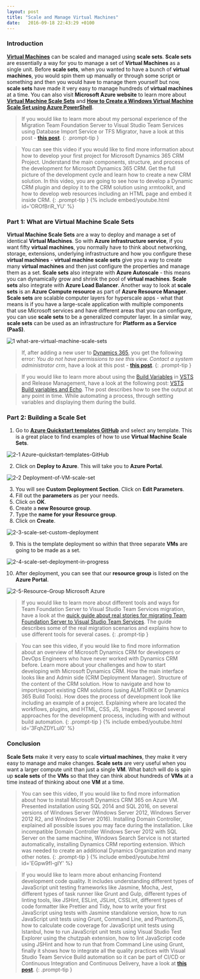 ```yaml
---
layout: post
title: "Scale and Manage Virtual Machines"
date:   2016-09-18 22:43:29 +0100
---
```


### Introduction 

[**Virtual Machines**](https://mohamedradwan-devops.github.io/2015/09/21/how-to-upload-a-virtual-machine-to-the-cloud-for-microsoft-azure/) can be scaled and managed using **scale sets**. **Scale sets** are essentially a way for you to manage a set of **Virtual Machines** as a single unit. Before **scale sets**, when you wanted to have a bunch of **virtual machines**, you would spin them up manually or through some script or something and then you would have to manage them yourself but now, **scale sets** have made it very easy to manage hundreds of **virtual machines** at a time. You can also visit **Microsoft Azure website** to learn more about **[Virtual Machine Scale Sets](https://azure.microsoft.com/en-us/documentation/articles/virtual-machine-scale-sets-overview/)** and **[How to Create a Windows Virtual Machine Scale Set using Azure PowerShell](https://azure.microsoft.com/en-us/documentation/articles/virtual-machine-scale-sets-windows-create/)**.

>If you would like to learn more about my personal experience of the Migration Team Foundation Server to Visual Studio Team Services using Database Import Service or TFS Migrator, have a look at this post - [**this post**](https://mohamedradwan-devops.github.io/posts/migrating-team-foundation-server-to-visual-studio-team-services-using-database-import-service-tfs-migrator/).
{: .prompt-tip }


>You can see this video if you would like to find more information about how to develop your first project for Microsoft Dynamics 365 CRM Project. Understand the main components, structure, and process of the development for Microsoft Dynamics 365 CRM. Get the full picture of the development cycle and learn how to create a new CRM solution. In this video, you are going to see how to develop a Dynamic CRM plugin and deploy it to the CRM solution using xrmtoolkit, and how to develop web resources including an HTML page and embed it inside CRM.
{: .prompt-tip }
{% include embed/youtube.html id='OROfBriR_YU' %}

### Part 1: What are Virtual Machine Scale Sets 

**Virtual Machine Scale Sets** are a way to deploy and manage a set of identical **Virtual Machines**. So with **Azure infrastructure service**, if you want fifty **virtual machines**, you normally have to think about networking, storage, extensions, underlying infrastructure and how you configure these **virtual machines** - **virtual machine scale sets** give you a way to create many **virtual machines** and then just configure the properties and manage them as a set. **Scale sets** also integrate with **Azure Autoscale** - this means you can dynamically grow and shrink the pool of **virtual machines**. **Scale sets** also integrate with **Azure Load Balancer**. Another way to look at **scale sets** is an **Azure Compute resource** as part of **Azure Resource Manager**. **Scale sets** are scalable computer layers for hyperscale apps - what that means is if you have a large-scale application with multiple components that use Microsoft services and have different areas that you can configure, you can use **scale sets** to be a generalized computer layer. In a similar way, **scale sets** can be used as an infrastructure for **Platform as a Service (PaaS)**.

![1 what-are-virtual-machine-scale-sets](/assets/img/2016/09/What-are-Virtual-Machine-Scale-Sets-1.jpg "1 what-are-virtual-machine-scale-sets")

>If, after adding a new user to [Dynamics 365](https://dynamics.microsoft.com/en-gb/), you get the following error: *You do not have permissions to see this view. Contact a system administrator crm*, have a look at this post - [**this post**](https://mohamedradwan-devops.github.io/posts/fix-you-do-not-have-permissions-to-see-this-view-contact-a-system-administrator-crm/).
{: .prompt-tip }


>If you would like to learn more about using the [Build Variables](https://docs.microsoft.com/en-us/vsts/build-release/concepts/definitions/build/variables?tabs=batch) in [VSTS](https://www.visualstudio.com/team-services/) and Release Management, have a look at the following post: [VSTS Build variables and Echo](https://mohamedradwan-devops.github.io/posts/vsts-build-variables-and-echo/). The post describes how to see the output at any point in time. While automating a process, through setting variables and displaying them during the build.

### Part 2: Building a Scale Set 

1. Go to **[Azure Quickstart templates GitHub](https://github.com/azure/azure-quickstart-templates)** and select any template. This is a great place to find examples of how to use **Virtual Machine Scale Sets**.

![2-1 Azure-quickstart-templates-GitHub](/assets/img/2016/09/Azure-Quickstart-Templates-Github.jpg "2-1 Azure-quickstart-templates-GitHub")

2. Click on **Deploy to Azure**. This will take you to **Azure Portal**.

![2-2 Deployment-of-VM-scale-set](/assets/img/2016/09/Deployment-of-VM-Scale-Set.jpg "2-2 Deployment-of-VM-scale-set")

3. You will see **Custom Deployment Section**. Click on **Edit Parameters**.
4. Fill out the **parameters** as per your needs.
5. Click on **OK**.
6. Create a **new Resource group**.
7. Type the **name for your Resource group**.
8. Click on **Create**.

![2-3-scale-set-custom-deployment](/assets/img/2016/09/2-3-Scale-Set-Custom-Deployment.jpg "2-3-scale-set-custom-deployment")

9. This is the template deployment so within that three separate **VMs** are going to be made as a set.

![2-4-scale-set-deployment-in-progress](/assets/img/2016/09/2-4-Scale-Set-Deployment-in-Progress.jpg "2-4-scale-set-deployment-in-progress")

10. After deployment, you can see that our **resource group** is listed on the **Azure Portal**.

![2-5-Resource-Group Microsoft Azure](/assets/img/2016/09/2-5-Resource-Group.jpg "2-5-Resource-Group Microsoft Azure")

>If you would like to learn more about different tools and ways for Team Foundation Server to Visual Studio Team Services migration, have a look at the [quick guide about real stories for migrating Team Foundation Server to Visual Studio Team Services](https://mohamedradwan-devops.github.io/posts/published-a-quick-guide-about-real-stories-for-migrating-team-foundation-server-to-visual-studio-team-services/). The guide describes some of the real migration scenarios and explains how to use different tools for several cases.
{: .prompt-tip }


>You can see this video, if you would like to find more information about an overview of Microsoft Dynamics CRM for developers or DevOps Engineers who have never worked with Dynamics CRM before. Learn more about your challenges and how to start developing with Microsoft Dynamics CRM. How the main interface looks like and Admin side (CRM Deployment Manager). Structure of the content of the CRM solution. How to navigate and how to import/export existing CRM solutions (using ALMTollKit or Dynamics 365 Build Tools). How does the process of development look like including an example of a project. Explaining where are located the workflows, plugins, and HTML, CSS, JS, Images. Proposed several approaches for the development process, including with and without build automation.
{: .prompt-tip }
{% include embed/youtube.html id='3FqhZDYLul0' %}

### Conclusion 

**Scale Sets** make it very easy to scale **virtual machines**, they make it very easy to manage and make changes. **Scale sets** are very useful when you want a larger compute unit than just a single **VM**. What batch will do is spin up **scale sets** of the **VMs** so that they can think about hundreds of **VMs** at a time instead of thinking about one **VM** at a time.

>You can see this video, If you would like to find more information about how to install Microsoft Dynamics CRM 365 on Azure VM. Presented installation using SQL 2014 and SQL 2016, on several versions of Windows Server (Windows Server 2012, Windows Server 2012 R2, and Windows Server 2016). Installing Domain Controller, explained all possible issues you may face during the installation. Like incompatible Domain Controller Windows Server 2012 with SQL Server on the same machine, Windows Search Service is not started automatically, installing Dynamics CRM reporting extension. Which was needed to create an additional Dynamics Organization and many other notes.
{: .prompt-tip }
{% include embed/youtube.html id='EGpw9fI-gIY' %}


>If you would like to learn more about enhancing Frontend development code quality.
It includes understanding different types of JavaScript unit testing frameworks like Jasmine, Mocha, Jest, different types of task runner like Grunt and Gulp, different types of linting tools, like JSHint, ESLint, JSLint, CSSLint, different types of code formatter like Prettier and Tidy, how to write your first JavaScript using tests with Jasmine standalone version, how to run JavaScript unit tests using Grunt, Command Line, and PhantomJS, how to calculate code coverage for JavaScript unit tests using Istanbul, how to run JavaScript unit tests using Visual Studio Test Explorer using the chutzpah extension, how to lint JavaScript code using JSHint and how to run that from Command Line using Grunt, finally it shows how to integrate all the quality practices with Visual Studio Team Service Build automation so it can be part of CI/CD or Continuous Integration and Continuous Delivery, have a look at [**this post**](https://mohamedradwan-devops.github.io/2posts/front-end-code-quality-javascript-unit-test-and-linting-automation-with-vsts-build/).
{: .prompt-tip }
